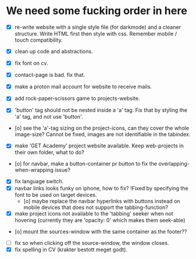 # We need some fucking order in here

- [x] re-write website with a single style file (for darkmode) and a cleaner structure. Write HTML first then style with css. Remember mobile / touch compatibility.

- [x] clean up code and abstractions.
- [x] fix font on cv.
- [x] contact-page is bad. fix that.
- [x] make a proton mail account for website to receive mails.
- [x] add rock-paper-scissors game to projects-website.
- [x] 'button' tag should not be nested inside a 'a' tag. Fix that by styling the 'a' tag, and not use 'button'.
- [o] see the 'a'-tag sizing on the project-icons, can they cover the whole image-size?
      Cannot be fixed, images are not identifiable in the tabindex.
- [x] make 'GET Academy' project website available. Keep web-projects in their own folder, what to do? 
- [o] for navbar, make a button-container pr button to fix the overlapping-when-wrapping issue?
- [x] fix language switch.
- [x] navbar links looks funky on iphone, how to fix?
    !Fixed by specifying the font to be used on target devices.
  - [o] maybe replace the navbar hyperlinks with buttons instead on mobile devices that does not support the tabbing-function?
- [x] make project icons not available to the 'tabbing' seeker when not hovering (currently they are 'opacity: 0' which makes them seek-able)
- [o] mount the sources-window with the same container as the footer??
- [ ] fix so when clicking off the source-window, the window closes.
- [x] fix spelling in CV (krakter bestott meget godt).